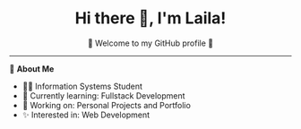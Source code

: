 <h1 align="center">Hi there 👋, I'm Laila!</h1>
<p align="center">
  🌸 Welcome to my GitHub profile 🌸  
</p>

---

🌟 **About Me**
- 👩‍💻 Information Systems Student
- 🌱 Currently learning: Fullstack Development
- 🔭 Working on: Personal Projects and Portfolio
- ✨ Interested in: Web Development

